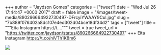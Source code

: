 
+++
author = "Jaydson Gomes"
categories = ["tweet"]
date = "Wed Jul 26 17:44:47 +0000 2017"
draft = false
image = "/images/tweet-media/890266664922730497-DFrcyiYWAAY9CuI.jpg"
slug = "7b889f076402a8dc107e4ed302d04bce18df34d2"
tags = ["tweet"]
title = """Eita Instagram https://t...."""
tweet = true
tweet_url = "https://twitter.com/jaydson/status/890266664922730497"
+++
Eita Instagram https://t.co/niVTh1K8m6

![](/images/tweet-media/890266664922730497-DFrcyiYWAAY9CuI.jpg)